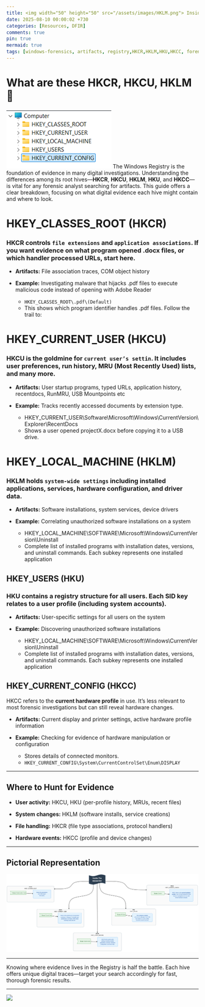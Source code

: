 ```yaml
---
title: <img width="50" height="50" src="/assets/images/HKLM.png"> Inside The Registry
date: 2025-08-10 00:00:02 +730
categories: [Resources, DFIR]
comments: true
pin: true
mermaid: true
tags: [windows-forensics, artifacts, registry,HKCR,HKLM,HKU,HKCC, forensics,] # TAG names should always be lowercase
---
```

# What are these HKCR, HKCU, HKLM 💭
![](/assets/images/HKLM.png)
The Windows Registry is the foundation of evidence in many digital investigations. Understanding the differences among its root hives—**HKCR**, **HKCU**, **HKLM**, **HKU**, and **HKCC**—is vital for any forensic analyst searching for artifacts. This guide offers a clear breakdown, focusing on what digital evidence each hive might contain and where to look.


#  HKEY_CLASSES_ROOT (HKCR)

### HKCR controls `file extensions` and `application associations`. If you want evidence on what program opened .docx files, or which handler processed URLs, start here.

-   **Artifacts:** File association traces, COM object history
    
-   **Example:** Investigating malware that hijacks .pdf files to execute malicious code instead of opening with Adobe Reader
	- `HKEY_CLASSES_ROOT\.pdf\(Default)`    
	- This shows which program identifier handles .pdf files. Follow the trail to:


# HKEY_CURRENT_USER (HKCU)

### HKCU is the goldmine for `current user’s settin`. It includes user preferences, run history, MRU (Most Recently Used) lists, and many more.

-   **Artifacts:** User startup programs, typed URLs, application history, recentdocs, RunMRU, USB Mountpoints etc
    
-   **Example:** Tracks recently accessed documents by extension type.
	- HKEY_CURRENT_USER\Software\Microsoft\Windows\CurrentVersion\Explorer\RecentDocs
	- Shows a user opened projectX.docx before copying it to a USB drive.
    

# HKEY_LOCAL_MACHINE (HKLM)

### HKLM holds `system-wide settings` including installed applications, services, hardware configuration, and driver data.

-   **Artifacts:** Software installations, system services, device drivers
    
-   **Example:** Correlating unauthorized software installations on a system
	- HKEY_LOCAL_MACHINE\SOFTWARE\Microsoft\Windows\CurrentVersion\Uninstall
	- Complete list of installed programs with installation dates, versions, and uninstall commands. Each subkey represents one installed application
    

## HKEY_USERS (HKU)

### HKU contains a registry structure for **all users**. Each SID key relates to a user profile (including system accounts).

-   **Artifacts:** User-specific settings for all users on the system
    
-   **Example:** Discovering unauthorized software installations
	- HKEY_LOCAL_MACHINE\SOFTWARE\Microsoft\Windows\CurrentVersion\Uninstall
	- Complete list of installed programs with installation dates, versions, and uninstall commands. Each subkey represents one installed application

    

## HKEY_CURRENT_CONFIG (HKCC)

HKCC refers to the **current hardware profile** in use. It’s less relevant to most forensic investigations but can still reveal hardware changes.

-   **Artifacts:** Current display and printer settings, active hardware profile information
    
-   **Example:** Checking for evidence of hardware manipulation or configuration 
	- Stores details of connected monitors.
	- `HKEY_CURRENT_CONFIG\System\CurrentControlSet\Enum\DISPLAY`
    

----------

## Where to Hunt for Evidence

-   **User activity:** HKCU, HKU (per-profile history, MRUs, recent files)
    
-   **System changes:** HKLM (software installs, service creations)
    
-   **File handling:** HKCR (file type associations, protocol handlers)
    
-   **Hardware events:** HKCC (profile and device changes)
    

----------

## Pictorial Representation
![](/assets/images/insidetheregistry.png)

----------

Knowing where evidence lives in the Registry is half the battle. Each hive offers unique digital traces—target your search accordingly for fast, thorough forensic results.


---

![](https://media.giphy.com/media/DAtJCG1t3im1G/giphy.gif)
